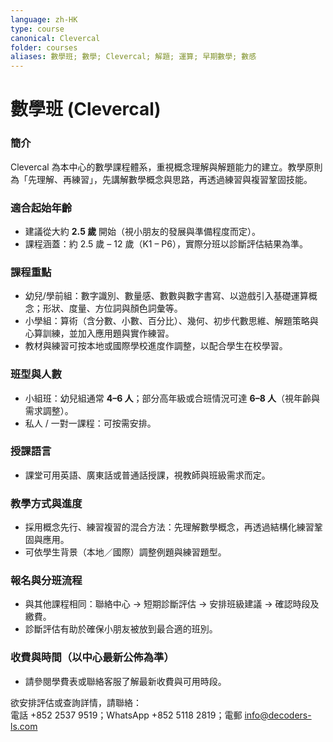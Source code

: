 ```yaml
---
language: zh-HK
type: course
canonical: Clevercal
folder: courses
aliases: 數學班; 數學; Clevercal; 解題; 運算; 早期數學; 數感
---
```

# 數學班 (Clevercal)

### 簡介
Clevercal 為本中心的數學課程體系，重視概念理解與解題能力的建立。教學原則為「先理解、再練習」，先講解數學概念與思路，再透過練習與複習鞏固技能。

### 適合起始年齡
- 建議從大約 **2.5 歲** 開始（視小朋友的發展與準備程度而定）。  
- 課程涵蓋：約 2.5 歲 – 12 歲（K1 – P6），實際分班以診斷評估結果為準。

### 課程重點
- 幼兒/學前組：數字識別、數量感、數數與數字書寫、以遊戲引入基礎運算概念；形狀、度量、方位詞與顏色詞彙等。  
- 小學組：算術（含分數、小數、百分比）、幾何、初步代數思維、解題策略與心算訓練，並加入應用題與實作練習。  
- 教材與練習可按本地或國際學校進度作調整，以配合學生在校學習。

### 班型與人數
- 小組班：幼兒組通常 **4–6 人**；部分高年級或合班情況可達 **6–8 人**（視年齡與需求調整）。  
- 私人 / 一對一課程：可按需安排。

### 授課語言
- 課堂可用英語、廣東話或普通話授課，視教師與班級需求而定。

### 教學方式與進度
- 採用概念先行、練習複習的混合方法：先理解數學概念，再透過結構化練習鞏固與應用。  
- 可依學生背景（本地／國際）調整例題與練習題型。

### 報名與分班流程
- 與其他課程相同：聯絡中心 → 短期診斷評估 → 安排班級建議 → 確認時段及繳費。  
- 診斷評估有助於確保小朋友被放到最合適的班別。

### 收費與時間（以中心最新公佈為準）
- 請參閱學費表或聯絡客服了解最新收費與可用時段。

欲安排評估或查詢詳情，請聯絡：  
電話 +852 2537 9519；WhatsApp +852 5118 2819；電郵 info@decoders-ls.com
